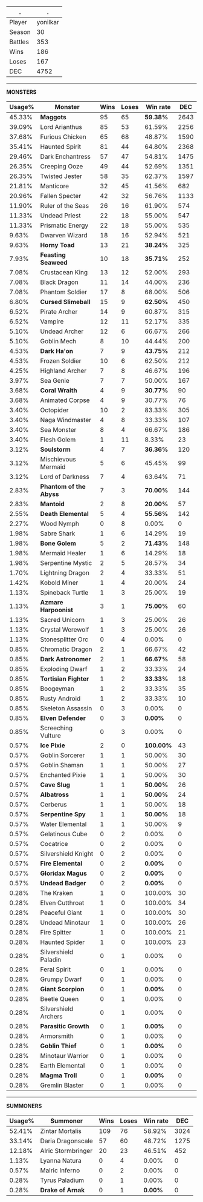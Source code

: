 .|.
|-|-
Player|yonilkar
Season|30
Battles|353
Wins|186
Loses|167
DEC|4752

---
**MONSTERS**

Usage%|Monster|Wins|Loses|Win rate|DEC|
-|-|-|-|-|-|
45.33%|**Maggots**|95|65|**59.38%**|2643|
39.09%|Lord Arianthus|85|53|61.59%|2256|
37.68%|Furious Chicken|65|68|48.87%|1590|
35.41%|Haunted Spirit|81|44|64.80%|2368|
29.46%|Dark Enchantress|57|47|54.81%|1475|
26.35%|Creeping Ooze|49|44|52.69%|1351|
26.35%|Twisted Jester|58|35|62.37%|1597|
21.81%|Manticore|32|45|41.56%|682|
20.96%|Fallen Specter|42|32|56.76%|1133|
11.90%|Ruler of the Seas|26|16|61.90%|574|
11.33%|Undead Priest|22|18|55.00%|547|
11.33%|Prismatic Energy|22|18|55.00%|535|
9.63%|Dwarven Wizard|18|16|52.94%|521|
9.63%|**Horny Toad**|13|21|**38.24%**|325|
7.93%|**Feasting Seaweed**|10|18|**35.71%**|252|
7.08%|Crustacean King|13|12|52.00%|293|
7.08%|Black Dragon|11|14|44.00%|236|
7.08%|Phantom Soldier|17|8|68.00%|506|
6.80%|**Cursed Slimeball**|15|9|**62.50%**|450|
6.52%|Pirate Archer|14|9|60.87%|315|
6.52%|Vampire|12|11|52.17%|335|
5.10%|Undead Archer|12|6|66.67%|266|
5.10%|Goblin Mech|8|10|44.44%|200|
4.53%|**Dark Ha'on**|7|9|**43.75%**|212|
4.53%|Frozen Soldier|10|6|62.50%|212|
4.25%|Highland Archer|7|8|46.67%|196|
3.97%|Sea Genie|7|7|50.00%|167|
3.68%|**Coral Wraith**|4|9|**30.77%**|90|
3.68%|Animated Corpse|4|9|30.77%|76|
3.40%|Octopider|10|2|83.33%|305|
3.40%|Naga Windmaster|4|8|33.33%|107|
3.40%|Sea Monster|8|4|66.67%|186|
3.40%|Flesh Golem|1|11|8.33%|23|
3.12%|**Soulstorm**|4|7|**36.36%**|120|
3.12%|Mischievous Mermaid|5|6|45.45%|99|
3.12%|Lord of Darkness|7|4|63.64%|71|
2.83%|**Phantom of the Abyss**|7|3|**70.00%**|144|
2.83%|**Mantoid**|2|8|**20.00%**|57|
2.55%|**Death Elemental**|5|4|**55.56%**|142|
2.27%|Wood Nymph|0|8|0.00%|0|
1.98%|Sabre Shark|1|6|14.29%|19|
1.98%|**Bone Golem**|5|2|**71.43%**|148|
1.98%|Mermaid Healer|1|6|14.29%|18|
1.98%|Serpentine Mystic|2|5|28.57%|34|
1.70%|Lightning Dragon|2|4|33.33%|51|
1.42%|Kobold Miner|1|4|20.00%|24|
1.13%|Spineback Turtle|1|3|25.00%|19|
1.13%|**Azmare Harpoonist**|3|1|**75.00%**|60|
1.13%|Sacred Unicorn|1|3|25.00%|26|
1.13%|Crystal Werewolf|1|3|25.00%|26|
1.13%|Stonesplitter Orc|0|4|0.00%|0|
0.85%|Chromatic Dragon|2|1|66.67%|42|
0.85%|**Dark Astronomer**|2|1|**66.67%**|58|
0.85%|Exploding Dwarf|1|2|33.33%|24|
0.85%|**Tortisian Fighter**|1|2|**33.33%**|18|
0.85%|Boogeyman|1|2|33.33%|35|
0.85%|Rusty Android|1|2|33.33%|10|
0.85%|Skeleton Assassin|0|3|0.00%|0|
0.85%|**Elven Defender**|0|3|**0.00%**|0|
0.85%|Screeching Vulture|0|3|0.00%|0|
0.57%|**Ice Pixie**|2|0|**100.00%**|43|
0.57%|Goblin Sorcerer|1|1|50.00%|30|
0.57%|Goblin Shaman|1|1|50.00%|27|
0.57%|Enchanted Pixie|1|1|50.00%|30|
0.57%|**Cave Slug**|1|1|**50.00%**|26|
0.57%|**Albatross**|1|1|**50.00%**|24|
0.57%|Cerberus|1|1|50.00%|18|
0.57%|**Serpentine Spy**|1|1|**50.00%**|18|
0.57%|Water Elemental|1|1|50.00%|9|
0.57%|Gelatinous Cube|0|2|0.00%|0|
0.57%|Cocatrice|0|2|0.00%|0|
0.57%|Silvershield Knight|0|2|0.00%|0|
0.57%|**Fire Elemental**|0|2|**0.00%**|0|
0.57%|**Gloridax Magus**|0|2|**0.00%**|0|
0.57%|**Undead Badger**|0|2|**0.00%**|0|
0.28%|The Kraken|1|0|100.00%|30|
0.28%|Elven Cutthroat|1|0|100.00%|34|
0.28%|Peaceful Giant|1|0|100.00%|30|
0.28%|Undead Minotaur|1|0|100.00%|26|
0.28%|Fire Spitter|1|0|100.00%|21|
0.28%|Haunted Spider|1|0|100.00%|23|
0.28%|Silvershield Paladin|0|1|0.00%|0|
0.28%|Feral Spirit|0|1|0.00%|0|
0.28%|Grumpy Dwarf|0|1|0.00%|0|
0.28%|**Giant Scorpion**|0|1|**0.00%**|0|
0.28%|Beetle Queen|0|1|0.00%|0|
0.28%|Silvershield Archers|0|1|0.00%|0|
0.28%|**Parasitic Growth**|0|1|**0.00%**|0|
0.28%|Armorsmith|0|1|0.00%|0|
0.28%|**Goblin Thief**|0|1|**0.00%**|0|
0.28%|Minotaur Warrior|0|1|0.00%|0|
0.28%|Earth Elemental|0|1|0.00%|0|
0.28%|**Magma Troll**|0|1|**0.00%**|0|
0.28%|Gremlin Blaster|0|1|0.00%|0|

---
**SUMMONERS**

Usage%|Summoner|Wins|Loses|Win rate|DEC|
-|-|-|-|-|-|
52.41%|Zintar Mortalis|109|76|58.92%|3024|
33.14%|Daria Dragonscale|57|60|48.72%|1275|
12.18%|Alric Stormbringer|20|23|46.51%|452|
1.13%|Lyanna Natura|0|4|0.00%|0|
0.57%|Malric Inferno|0|2|0.00%|0|
0.28%|Tyrus Paladium|0|1|0.00%|0|
0.28%|**Drake of Arnak**|0|1|**0.00%**|0|

